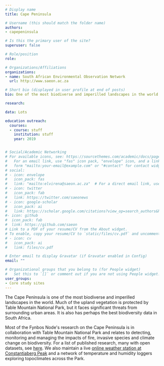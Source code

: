 ```yaml
---
# Display name
title: Cape Peninsula

# Username (this should match the folder name)
authors:
- capepeninsula

# Is this the primary user of the site?
superuser: false

# Role/position
role: 

# Organizations/Affiliations
organizations:
- name: South African Environmental Observation Network
  url: http://www.saeon.ac.za

# Short bio (displayed in user profile at end of posts)
bio: One of the most biodiverse and imperilled landscapes in the world.

research:

data: Lots

education outreach:
  courses:
  - course: stuff
    institution: stuff
    year: 2019


# Social/Academic Networking
# For available icons, see: https://sourcethemes.com/academic/docs/page-builder/#icons
#   For an email link, use "fas" icon pack, "envelope" icon, and a link in the
#   form "mailto:your-email@example.com" or "#contact" for contact widget.
# social:
# - icon: envelope
#   icon_pack: fas
#   link: "mailto:elvirena@saeon.ac.za"  # For a direct email link, use "mailto:test@example.org".
# - icon: twitter
#   icon_pack: fab
#   link: https://twitter.com/saeonews
# - icon: google-scholar
#   icon_pack: ai
#   link: https://scholar.google.com/citations?view_op=search_authors&hl=en&mauthors=SAEON&before_author=Kwbp_-MBAAAJ&astart=0
#- icon: github
#  icon_pack: fab
#  link: https://github.com/saeon
# Link to a PDF of your resume/CV from the About widget.
# To enable, copy your resume/CV to `static/files/cv.pdf` and uncomment the lines below.
# - icon: cv
#   icon_pack: ai
#   link: files/cv.pdf

# Enter email to display Gravatar (if Gravatar enabled in Config)
email: ""

# Organizational groups that you belong to (for People widget)
#   Set this to `[]` or comment out if you are not using People widget.
user_groups:
- Core study sites
---
```


The Cape Peninsula is one of the most biodiverse and imperilled landscapes in the world. Much of the upland vegetation is protected by Table Mountain National Park, but it faces significant threats from surrounding urban areas. It is also has perhaps the best biodiversity data in South Africa. 

Most of the Fynbos Node's research on the Cape Peninsula is in collaboration with Table Mountain National Park and relates to detecting, monitoring and managing the impacts of fire, invasive species and climate change on biodiversity. For a list of published research, many with open datasets, see [here](/tags/cape-peninsula/). We also maintain a live [online weather station at Constantiaberg Peak](http://lognet.saeon.ac.za:8088/Constantiaberg/index.html) and a network of temperature and humidity loggers exploring topoclimates across the Park.


